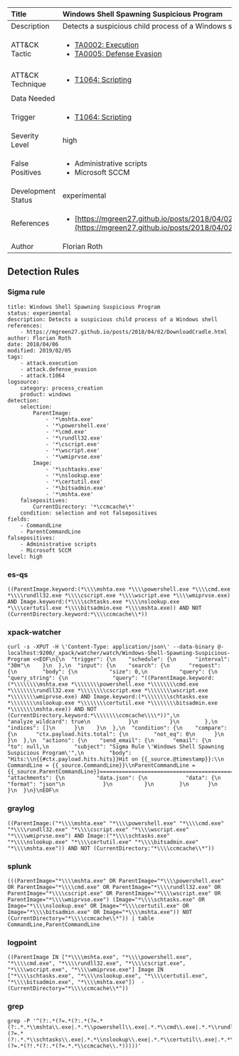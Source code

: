 | Title                | Windows Shell Spawning Suspicious Program                                                                                                                                                 |
|:---------------------|:------------------------------------------------------------------------------------------------------------------------------------------------------------|
| Description          | Detects a suspicious child process of a Windows shell                                                                                                                                           |
| ATT&amp;CK Tactic    | <ul><li>[TA0002: Execution](https://attack.mitre.org/tactics/TA0002)</li><li>[TA0005: Defense Evasion](https://attack.mitre.org/tactics/TA0005)</li></ul>  |
| ATT&amp;CK Technique | <ul><li>[T1064: Scripting](https://attack.mitre.org/techniques/T1064)</li></ul>                             |
| Data Needed          | <ul></ul>                                                         |
| Trigger              | <ul><li>[T1064: Scripting](../Triggers/T1064.md)</li></ul>  |
| Severity Level       | high                                                                                                                                                 |
| False Positives      | <ul><li>Administrative scripts</li><li>Microsoft SCCM</li></ul>                                                                  |
| Development Status   | experimental                                                                                                                                                |
| References           | <ul><li>[https://mgreen27.github.io/posts/2018/04/02/DownloadCradle.html](https://mgreen27.github.io/posts/2018/04/02/DownloadCradle.html)</li></ul>                                                          |
| Author               | Florian Roth                                                                                                                                                |


## Detection Rules

### Sigma rule

```
title: Windows Shell Spawning Suspicious Program
status: experimental
description: Detects a suspicious child process of a Windows shell
references:
    - https://mgreen27.github.io/posts/2018/04/02/DownloadCradle.html
author: Florian Roth
date: 2018/04/06
modified: 2019/02/05
tags:
    - attack.execution
    - attack.defense_evasion
    - attack.t1064
logsource:
    category: process_creation
    product: windows
detection:
    selection:
        ParentImage:
            - '*\mshta.exe'
            - '*\powershell.exe'
            - '*\cmd.exe'
            - '*\rundll32.exe'
            - '*\cscript.exe'
            - '*\wscript.exe'
            - '*\wmiprvse.exe'
        Image:
            - '*\schtasks.exe'
            - '*\nslookup.exe'
            - '*\certutil.exe'
            - '*\bitsadmin.exe'
            - '*\mshta.exe'
    falsepositives:
        CurrentDirectory: '*\ccmcache\*'
    condition: selection and not falsepositives
fields:
    - CommandLine
    - ParentCommandLine
falsepositives:
    - Administrative scripts
    - Microsoft SCCM
level: high

```





### es-qs
    
```
((ParentImage.keyword:(*\\\\mshta.exe *\\\\powershell.exe *\\\\cmd.exe *\\\\rundll32.exe *\\\\cscript.exe *\\\\wscript.exe *\\\\wmiprvse.exe) AND Image.keyword:(*\\\\schtasks.exe *\\\\nslookup.exe *\\\\certutil.exe *\\\\bitsadmin.exe *\\\\mshta.exe)) AND NOT (CurrentDirectory.keyword:*\\\\ccmcache\\*))
```


### xpack-watcher
    
```
curl -s -XPUT -H \'Content-Type: application/json\' --data-binary @- localhost:9200/_xpack/watcher/watch/Windows-Shell-Spawning-Suspicious-Program <<EOF\n{\n  "trigger": {\n    "schedule": {\n      "interval": "30m"\n    }\n  },\n  "input": {\n    "search": {\n      "request": {\n        "body": {\n          "size": 0,\n          "query": {\n            "query_string": {\n              "query": "((ParentImage.keyword:(*\\\\\\\\mshta.exe *\\\\\\\\powershell.exe *\\\\\\\\cmd.exe *\\\\\\\\rundll32.exe *\\\\\\\\cscript.exe *\\\\\\\\wscript.exe *\\\\\\\\wmiprvse.exe) AND Image.keyword:(*\\\\\\\\schtasks.exe *\\\\\\\\nslookup.exe *\\\\\\\\certutil.exe *\\\\\\\\bitsadmin.exe *\\\\\\\\mshta.exe)) AND NOT (CurrentDirectory.keyword:*\\\\\\\\ccmcache\\\\*))",\n              "analyze_wildcard": true\n            }\n          }\n        },\n        "indices": []\n      }\n    }\n  },\n  "condition": {\n    "compare": {\n      "ctx.payload.hits.total": {\n        "not_eq": 0\n      }\n    }\n  },\n  "actions": {\n    "send_email": {\n      "email": {\n        "to": null,\n        "subject": "Sigma Rule \'Windows Shell Spawning Suspicious Program\'",\n        "body": "Hits:\\n{{#ctx.payload.hits.hits}}Hit on {{_source.@timestamp}}:\\n      CommandLine = {{_source.CommandLine}}\\nParentCommandLine = {{_source.ParentCommandLine}}================================================================================\\n{{/ctx.payload.hits.hits}}",\n        "attachments": {\n          "data.json": {\n            "data": {\n              "format": "json"\n            }\n          }\n        }\n      }\n    }\n  }\n}\nEOF\n
```


### graylog
    
```
((ParentImage:("*\\\\mshta.exe" "*\\\\powershell.exe" "*\\\\cmd.exe" "*\\\\rundll32.exe" "*\\\\cscript.exe" "*\\\\wscript.exe" "*\\\\wmiprvse.exe") AND Image:("*\\\\schtasks.exe" "*\\\\nslookup.exe" "*\\\\certutil.exe" "*\\\\bitsadmin.exe" "*\\\\mshta.exe")) AND NOT (CurrentDirectory:"*\\\\ccmcache\\*"))
```


### splunk
    
```
(((ParentImage="*\\\\mshta.exe" OR ParentImage="*\\\\powershell.exe" OR ParentImage="*\\\\cmd.exe" OR ParentImage="*\\\\rundll32.exe" OR ParentImage="*\\\\cscript.exe" OR ParentImage="*\\\\wscript.exe" OR ParentImage="*\\\\wmiprvse.exe") (Image="*\\\\schtasks.exe" OR Image="*\\\\nslookup.exe" OR Image="*\\\\certutil.exe" OR Image="*\\\\bitsadmin.exe" OR Image="*\\\\mshta.exe")) NOT (CurrentDirectory="*\\\\ccmcache\\*")) | table CommandLine,ParentCommandLine
```


### logpoint
    
```
((ParentImage IN ["*\\\\mshta.exe", "*\\\\powershell.exe", "*\\\\cmd.exe", "*\\\\rundll32.exe", "*\\\\cscript.exe", "*\\\\wscript.exe", "*\\\\wmiprvse.exe"] Image IN ["*\\\\schtasks.exe", "*\\\\nslookup.exe", "*\\\\certutil.exe", "*\\\\bitsadmin.exe", "*\\\\mshta.exe"])  -(CurrentDirectory="*\\\\ccmcache\\*"))
```


### grep
    
```
grep -P '^(?:.*(?=.*(?:.*(?=.*(?:.*.*\\mshta\\.exe|.*.*\\powershell\\.exe|.*.*\\cmd\\.exe|.*.*\\rundll32\\.exe|.*.*\\cscript\\.exe|.*.*\\wscript\\.exe|.*.*\\wmiprvse\\.exe))(?=.*(?:.*.*\\schtasks\\.exe|.*.*\\nslookup\\.exe|.*.*\\certutil\\.exe|.*.*\\bitsadmin\\.exe|.*.*\\mshta\\.exe))))(?=.*(?!.*(?:.*(?=.*.*\\ccmcache\\.*)))))'
```



